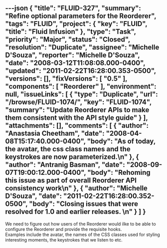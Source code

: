 ---json
{
  "title": "FLUID-327",
  "summary": "Refine optional parameters for the Reorderer",
  "tags": "FLUID",
  "project": {
    "key": "FLUID",
    "title": "Fluid Infusion"
  },
  "type": "Task",
  "priority": "Major",
  "status": "Closed",
  "resolution": "Duplicate",
  "assignee": "Michelle D'Souza",
  "reporter": "Michelle D'Souza",
  "date": "2008-03-12T11:08:08.000-0400",
  "updated": "2011-02-22T16:28:00.353-0500",
  "versions": [],
  "fixVersions": [
    "0.5"
  ],
  "components": [
    "Reorderer"
  ],
  "environment": null,
  "issueLinks": [
    {
      "type": "Duplicate",
      "url": "/browse/FLUID-1074/",
      "key": "FLUID-1074",
      "summary": "Update Reorderer APIs to make them consistent with the API style guide"
    }
  ],
  "attachments": [],
  "comments": [
    {
      "author": "Anastasia Cheetham",
      "date": "2008-04-08T15:17:40.000-0400",
      "body": "As of today, the avatar, the css class names and the keystrokes are now parameterized.\n"
    },
    {
      "author": "Antranig Basman",
      "date": "2008-09-07T19:00:12.000-0400",
      "body": "Rehoming this issue as part of overall Reorderer API consistency work\n"
    },
    {
      "author": "Michelle D'Souza",
      "date": "2011-02-22T16:28:00.352-0500",
      "body": "Closing issues that were resolved for 1.0 and earlier releases.&#x20;\n"
    }
  ]
}
---
We need to figure out how users of the Reorderer would ilke to be able to configure the Reorderer and provide the requisite hooks.\
Examples include the avatar, the names of the CSS classes used for styling interesting moments, the keystrokes that we listen to etc.&#x20;

        